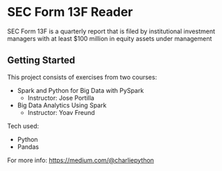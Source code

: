 # SEC Form 13F Reader

SEC Form 13F is a quarterly report that is filed by institutional investment managers with at least $100 million in equity assets under management

## Getting Started
This project consists of exercises from two courses:
 
- Spark and Python for Big Data with PySpark 
  - Instructor: Jose Portilla 
- Big Data Analytics Using Spark 
  - Instructor: Yoav Freund 


Tech used:
- Python
- Pandas


For more info:
https://medium.com/@charliepython
